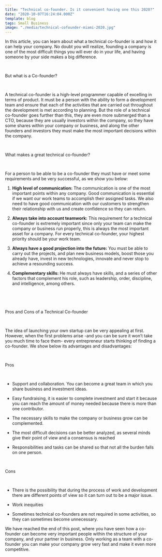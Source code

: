 ```yaml
---
title: "Technical co-founder. Is it convenient having one this 2020?"
date: "2020-10-07T16:24:04.000Z"
template: blog
tags: Small Business
image: "./media/technical-cofounder-miami-2020.jpg"
---
```


In this article, you can learn about what a technical co-founder is and how it can help your company.  No doubt you will realize, founding a company is one of the most difficult things you will ever do in your life, and having someone by your side makes a big difference.   

<Br>

<title-2>But what is a Co-founder?</title-2>

<Br>

A technical co-founder is a high-level programmer capable of excelling in terms of product. It must be a person with the ability to form a development team and ensure that each of the activities that are carried out throughout the development is met according to planning. But the role of a technical co-founder goes further than this, they are even more submerged than a CTO, because they are usually investors within the company, so they have some shares within your company or business, and along the other founders and investors they must make the most important decisions within the company.

<Br>

<title-3>What makes a great technical co-founder?</title-3>

<Br>

For a person to be able to be a co-founder they must have or meet some requirements and be very successful, as we show you below: 

1. **High level of communication:**  The communication is one of the most important points within any company. Good communication is essential if we want our work teams to accomplish their assigned tasks. We also need to have good communication with our customers to strengthen their relationship with us and create confidence so they can return. 

2. **Always take into account teamwork:** This requirement for a technical co-founder is extremely important since only your team can make the company or business run properly, this is always the most important asset for a company. For every technical co-founder, your highest priority should be your work team.

3. **Always have a good projection into the future:**  You must be able to carry out the projects, and plan new business models, boost those you already have, invest in new technologies, innovate and never stop to achieve a resounding success.  

4. **Complementary skills:** He must always have skills, and a series of other factors that complement his role, such as leadership, order, discipline, and intelligence, among others. 

<Br>

<youtube-video id="510DqwwY-GA"></youtube-video>

<Br>

<title-2>Pros and Cons of a Technical Co-founder</title-2>

<Br>

The idea of launching your own startup can be very appealing at first. However, when the first problems arise -and you can be sure it won’t take you much time to face them- every entrepreneur starts thinking of finding a co-founder. We show below its advantages and disadvantages:  

<Br>

<title-3>Pros</title-3>

<Br>

- Support and collaboration. You can become a great team in which you share business and investment ideas.

- Easy fundraising, it is easier to complete investment and start it because you can reach the amount of money needed because there is more than one contributor.  

- The necessary skills to make the company or business grow can be complemented.

- The most difficult decisions can be better analyzed, as several minds give their point of view and a consensus is reached  

- Responsibilities and tasks can be shared so that not all the burden falls on one person.

<Br>

<title-3>Cons</title-3>

<Br>

- There is the possibility that during the process of work and development there are different points of view so it can turn out to be a major issue.

- Work inequities

- Sometimes technical co-founders are not required in some activities, so they can sometimes become unnecessary. 

We have reached the end of this post, where you have seen how a co-founder can become very important people within the structure of your company, and your partner in business. Only working as a team with a co-founder you can make your company grow very fast and make it even more competitive.

